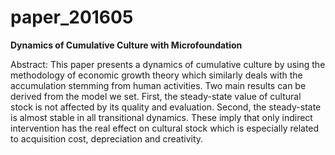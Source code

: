 # paper_201605
**Dynamics of Cumulative Culture with Microfoundation**

Abstract: 
This paper presents a dynamics of cumulative culture by using the methodology of economic growth theory which similarly deals with the accumulation stemming from human activities.
Two main results can be derived from the model we set.
First, the steady-state value of cultural stock is not affected by its quality and evaluation.
Second, the steady-state is almost stable in all transitional dynamics.
These imply that only indirect intervention has the real effect on cultural stock which is especially related to acquisition cost, depreciation and creativity.
